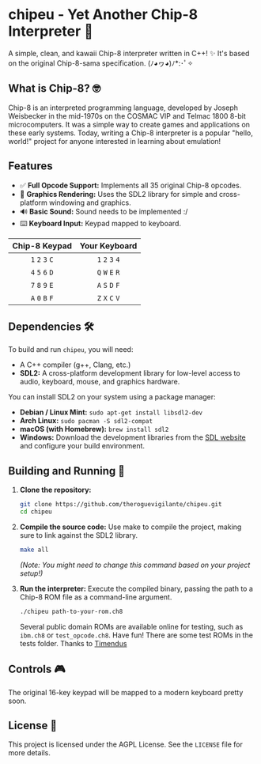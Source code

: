 # chipeu - Yet Another Chip-8 Interpreter 👾

A simple, clean, and kawaii Chip-8 interpreter written in C++! ✨ It's based on the original Chip-8-sama specification. (ﾉ◕ヮ◕)ﾉ*:･ﾟ✧

## What is Chip-8? 🤓

Chip-8 is an interpreted programming language, developed by Joseph Weisbecker in the mid-1970s on the COSMAC VIP and Telmac 1800 8-bit microcomputers. It was a simple way to create games and applications on these early systems. Today, writing a Chip-8 interpreter is a popular "hello, world!" project for anyone interested in learning about emulation!

## Features

* ✅ **Full Opcode Support:** Implements all 35 original Chip-8 opcodes.
* 🎨 **Graphics Rendering:** Uses the SDL2 library for simple and cross-platform windowing and graphics.
* 🔊 **Basic Sound:** Sound needs to be implemented :/ 
* ⌨️ **Keyboard Input:** Keypad mapped to keyboard.

| Chip-8 Keypad | Your Keyboard |
| :-----------: | :-----------: |
| `1` `2` `3` `C`   | `1` `2` `3` `4`   |
| `4` `5` `6` `D`   | `Q` `W` `E` `R`   |
| `7` `8` `9` `E`   | `A` `S` `D` `F`   |
| `A` `0` `B` `F`   | `Z` `X` `C` `V`   |

## Dependencies 🛠️

To build and run `chipeu`, you will need:
* A C++ compiler (g++, Clang, etc.)
* **SDL2:** A cross-platform development library for low-level access to audio, keyboard, mouse, and graphics hardware.

You can install SDL2 on your system using a package manager:
* **Debian / Linux Mint:** `sudo apt-get install libsdl2-dev`
* **Arch Linux:** `sudo pacman -S sdl2-compat`
* **macOS (with Homebrew):** `brew install sdl2`
* **Windows:** Download the development libraries from the [SDL website](https://www.libsdl.org/download-2.0.php) and configure your build environment.

## Building and Running 🚀

1.  **Clone the repository:**
    ```bash
    git clone https://github.com/theroguevigilante/chipeu.git
    cd chipeu
    ```

2.  **Compile the source code:**
    Use make to compile the project, making sure to link against the SDL2 library.
    ```bash
    make all
    ```
    *(Note: You might need to change this command based on your project setup!)*

3.  **Run the interpreter:**
    Execute the compiled binary, passing the path to a Chip-8 ROM file as a command-line argument.
    ```bash
    ./chipeu path-to-your-rom.ch8
    ```
    Several public domain ROMs are available online for testing, such as `ibm.ch8` or `test_opcode.ch8`. Have fun!
    There are some test ROMs in the tests folder. Thanks to [Timendus](https://github.com/timendus)

## Controls 🎮

The original 16-key keypad will be mapped to a modern keyboard pretty soon.

## License 📜

This project is licensed under the AGPL License. See the `LICENSE` file for more details.
